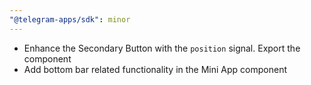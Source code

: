 ```yaml
---
"@telegram-apps/sdk": minor
---
```


- Enhance the Secondary Button with the `position` signal. Export the component
- Add bottom bar related functionality in the Mini App component

